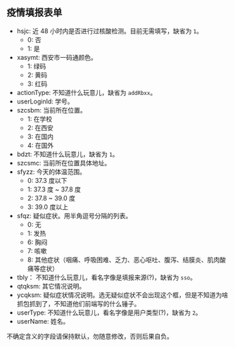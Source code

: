 ## 疫情填报表单

- hsjc: 近 48 小时内是否进行过核酸检测。目前无需填写，缺省为 `1`。
  - 0: 否
  - 1: 是
- xasymt: 西安市一码通颜色。
  - 1: 绿码
  - 2: 黄码
  - 3: 红码
- actionType: 不知道什么玩意儿，缺省为 `addRbxx`。
- userLoginId: 学号。
- szcsbm: 当前所在位置。
  - 1: 在学校
  - 2: 在西安
  - 3: 在国内
  - 4: 在国外
- bdzt: 不知道什么玩意儿，缺省为 `1`。
- szcsmc: 当前所在位置具体地址。
- sfyzz: 今天的体温范围。
  - 0: 37.3 度以下
  - 1: 37.3 度 ~ 37.8 度
  - 2: 37.8 ~ 39.0 度
  - 3: 39.0 度以上
- sfqz: 疑似症状。用半角逗号分隔的列表。
  - 0: 无
  - 1: 发热
  - 6: 胸闷
  - 7: 咳嗽
  - 8: 其他症状（咽痛、呼吸困难、乏力、恶心呕吐、腹泻、结膜炎、肌肉酸痛等症状）
- tbly： 不知道什么玩意儿，看名字像是填报来源(?)，缺省为 `sso`。
- qtqksm: 其它情况说明。
- ycqksm: 疑似症状情况说明。选无疑似症状不会出现这个框，但是不知道为啥抓包抓到了，不知道他们前端写的什么锤子。
- userType: 不知道什么玩意儿，看名字像是用户类型(?)，缺省为 `2`。
- userName: 姓名。

不确定含义的字段请保持默认，勿随意修改，否则后果自负。
